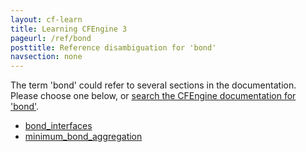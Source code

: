 ```yaml
---
layout: cf-learn
title: Learning CFEngine 3
pageurl: /ref/bond
posttitle: Reference disambiguation for 'bond'
navsection: none
---
```


The term 'bond' could refer to several sections in the documentation. Please choose one below, or
[search the CFEngine documentation for 'bond'](http://cfengine.com/docs/latest/search.html?q=bond).

- [bond_interfaces](http://cfengine.com/docs/latest/reference-promise-types-interfaces.html#bond_interfaces)
- [minimum_bond_aggregation](http://cfengine.com/docs/latest/reference-promise-types-interfaces.html#minimum_bond_aggregation)
